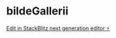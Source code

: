 # bildeGallerii

[Edit in StackBlitz next generation editor ⚡️](https://stackblitz.com/~/github.com/isak123isak/bildeGallerii)
